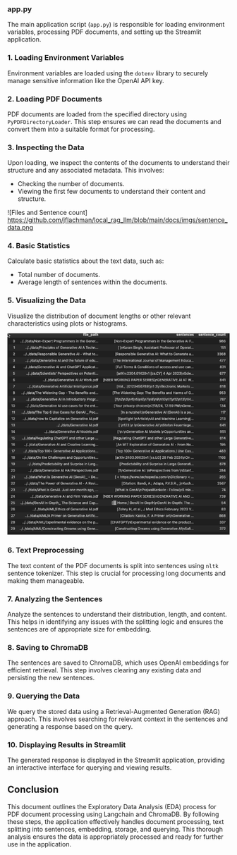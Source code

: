 ### app.py

The main application script (`app.py`) is responsible for loading environment variables, processing PDF documents, and setting up the Streamlit application.

### 1. Loading Environment Variables

Environment variables are loaded using the `dotenv` library to securely manage sensitive information like the OpenAI API key.

### 2. Loading PDF Documents

PDF documents are loaded from the specified directory using `PyPDFDirectoryLoader`. This step ensures we can read the documents and convert them into a suitable format for processing.

### 3. Inspecting the Data

Upon loading, we inspect the contents of the documents to understand their structure and any associated metadata. This involves:
- Checking the number of documents.
- Viewing the first few documents to understand their content and structure.

![Files and Sentence count] https://github.com/jflachman/local_rag_llm/blob/main/docs/imgs/sentence_data.png
### 4. Basic Statistics

Calculate basic statistics about the text data, such as:
- Total number of documents.
- Average length of sentences within the documents.

### 5. Visualizing the Data

Visualize the distribution of document lengths or other relevant characteristics using plots or histograms.

![Sentence Data](/docs/imgs/sentence_data.png)

### 6. Text Preprocessing

The text content of the PDF documents is split into sentences using `nltk` sentence tokenizer. This step is crucial for processing long documents and making them manageable.

### 7. Analyzing the Sentences

Analyze the sentences to understand their distribution, length, and content. This helps in identifying any issues with the splitting logic and ensures the sentences are of appropriate size for embedding.

### 8. Saving to ChromaDB

The sentences are saved to ChromaDB, which uses OpenAI embeddings for efficient retrieval. This step involves clearing any existing data and persisting the new sentences.

### 9. Querying the Data

We query the stored data using a Retrieval-Augmented Generation (RAG) approach. This involves searching for relevant context in the sentences and generating a response based on the query.

### 10. Displaying Results in Streamlit

The generated response is displayed in the Streamlit application, providing an interactive interface for querying and viewing results.

## Conclusion

This document outlines the Exploratory Data Analysis (EDA) process for PDF document processing using Langchain and ChromaDB. By following these steps, the application effectively handles document processing, text splitting into sentences, embedding, storage, and querying. This thorough analysis ensures the data is appropriately processed and ready for further use in the application.
